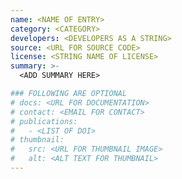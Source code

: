 ```yaml
---
name: <NAME OF ENTRY>
category: <CATEGORY>
developers: <DEVELOPERS AS A STRING>
source: <URL FOR SOURCE CODE>
license: <STRING NAME OF LICENSE>
summary: >-
  <ADD SUMMARY HERE>

### FOLLOWING ARE OPTIONAL
# docs: <URL FOR DOCUMENTATION>
# contact: <EMAIL FOR CONTACT>
# publications:
#   - <LIST OF DOI>
# thumbnail:
#   src: <URL FOR THUMBNAIL IMAGE>
#   alt: <ALT TEXT FOR THUMBNAIL>
---
```

<FREE FORM LONG DESCRIPTION HERE>
